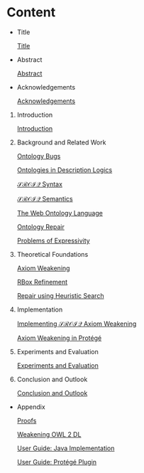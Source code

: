 # Content

- Title
    
    [Title](Content/Title.md)
    
- Abstract
    
    [Abstract](Content/Abstract.md)
    
- Acknowledgements
    
    [Acknowledgements](Content/Acknowledgements.md)
    

1. Introduction
    
    [Introduction](Content/Introduction.md)
    
2. Background and Related Work
    
    [Ontology Bugs](Content/Ontology%20Bugs.md)
    
    [Ontologies in Description Logics](Content/Ontologies%20in%20Description%20Logics.md)
    
    [$\mathcal{SROIQ}$ Syntax](Content/$%20mathcal%7BSROIQ%7D$%20Syntax.md)
    
    [$\mathcal{SROIQ}$ Semantics](Content/$%20mathcal%7BSROIQ%7D$%20Semantics.md)
    
    [The Web Ontology Language](Content/The%20Web%20Ontology%20Language.md)
    
    [Ontology Repair](Content/Ontology%20Repair.md)
    
    [Problems of Expressivity](Content/Problems%20of%20Expressivity.md)
    
3. Theoretical Foundations
    
    [Axiom Weakening](Content/Axiom%20Weakening.md)
    
    [RBox Refinement](Content/RBox%20Refinement.md)
    
    [Repair using Heuristic Search](Content/Repair%20using%20Heuristic%20Search.md)
    
4. Implementation
    
    [Implementing $\mathcal{SROIQ}$ Axiom Weakening](Content/Implementing%20$%20mathcal%7BSROIQ%7D$%20Axiom%20Weakening.md)
    
    [Axiom Weakening in Protégé](Content/Axiom%20Weakening%20in%20Prote%CC%81ge%CC%81.md)
    
5. Experiments and Evaluation
    
    [Experiments and Evaluation](Content/Experiments%20and%20Evaluation.md)
    
6. Conclusion and Outlook
    
    [Conclusion and Outlook](Content/Conclusion%20and%20Outlook.md)
    

- Appendix
    
    [Proofs](Content/Proofs.md)
    
    [Weakening OWL 2 DL](Content/Weakening%20OWL%202%20DL.md)
    
    [User Guide: Java Implementation](Content/User%20Guide%20Java%20Implementation.md)
    
    [User Guide: Protégé Plugin](Content/User%20Guide%20Prote%CC%81ge%CC%81%20Plugin.md)

